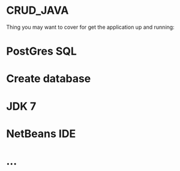 # CRUD_JAVA
Thing you may want to cover for get the application up and running:

# PostGres SQL
# Create database
# JDK 7
# NetBeans IDE
# ...

